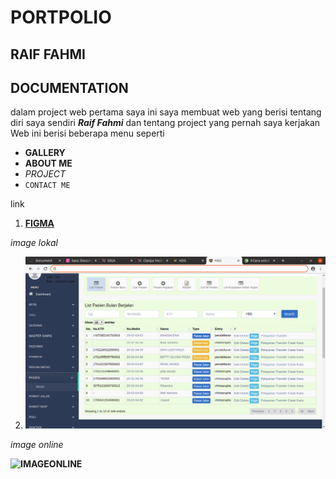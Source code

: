 # PORTPOLIO

## RAIF FAHMI

## DOCUMENTATION

dalam project web pertama saya ini
saya membuat web yang berisi tentang diri saya sendiri **_Raif Fahmi_** dan tentang project yang pernah saya kerjakan
Web ini berisi beberapa menu seperti

- **GALLERY**
- **ABOUT ME**
- _PROJECT_
- `CONTACT ME`

link
1. **[FIGMA](https://www.figma.com/proto/ysFRYZbpNWZJacXDIB1qRk/Untitled?node-id=1%3A2&scaling=min-zoom)**

_image lokal_

2. **![LOCAL IMAGE](img/project1.png)**

_image online_

**![IMAGEONLINE](https://github.githubassets.com/images/modules/logos_page/Octocat.png)**


